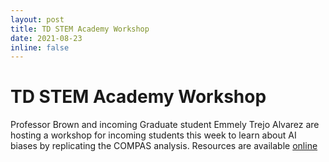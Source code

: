 ```yaml
---
layout: post
title: TD STEM Academy Workshop
date: 2021-08-23
inline: false
---
```


# TD STEM Academy Workshop

Professor Brown and incoming Graduate student Emmely Trejo Alvarez are hosting
a workshop for incoming students this week to learn about AI biases by replicating
the COMPAS analysis.  Resources are available [online](https://ml4sts.com/outreach-compas/)

